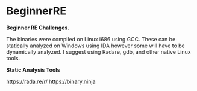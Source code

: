 # BeginnerRE

<b>Beginner RE Challenges.</b>

The binaries were compiled on Linux i686 using GCC. These can be statically analyzed on Windows using IDA however some will have to be dynamically analyzed. I suggest using Radare, gdb, and other native Linux tools.

<b>Static Analysis Tools</b>

https://rada.re/r/
https://binary.ninja
